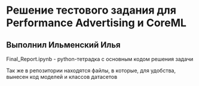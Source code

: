 # Решение тестового задания для Performance Advertising и CoreML
## Выполнил Ильменский Илья

Final_Report.ipynb - python-тетрадка с основным кодом решения задачи

Так же в репозитории находятся файлы, в которые, для удобства, вынесен код моделей и классов датасетов